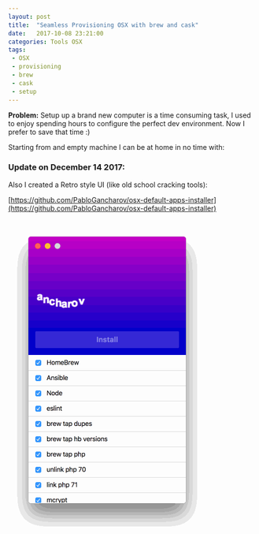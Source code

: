 ```yaml
---
layout: post
title:  "Seamless Provisioning OSX with brew and cask"
date:   2017-10-08 23:21:00
categories: Tools OSX
tags:
 - OSX 
 - provisioning
 - brew 
 - cask
 - setup
---
```




**Problem:** Setup up a brand new computer is a time consuming task, I used to enjoy spending hours to configure the perfect dev environment.
Now I prefer to save that time :)

Starting from and empty machine I can be at home in no time with:

<script src="https://gist.github.com/PabloGancharov/66dc7595dbd9edf61c60501c27e0e6e4.js"></script>


### Update on December 14 2017:

Also I created a Retro style UI (like old school cracking tools):

[https://github.com/PabloGancharov/osx-default-apps-installer](https://github.com/PabloGancharov/osx-default-apps-installer)

![UI installer](/files/osx-installer/installer.gif)
